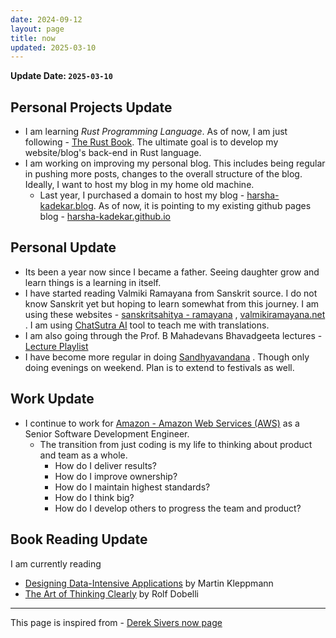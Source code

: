 ```yaml
---
date: 2024-09-12
layout: page
title: now
updated: 2025-03-10
---
```


**Update Date: `2025-03-10`**

## Personal Projects Update
- I am learning *Rust Programming Language*. As of now, I am just following - [The Rust Book](https://doc.rust-lang.org/stable/book/). The ultimate goal is to develop my website/blog's back-end in Rust language.
- I am working on improving my personal blog. This includes being regular in pushing more posts, changes to the overall structure of the blog. Ideally, I want to host my blog in my home old machine.
	- Last year, I purchased a domain to host my blog - [harsha-kadekar.blog](https://www.harsha-kadekar.blog). As of now, it is pointing to my existing github pages blog - [harsha-kadekar.github.io](https://harsha-kadekar.github.io) 

## Personal Update
- Its been a year now since I became a father. Seeing daughter grow and learn things is a learning in itself.
- I have started reading Valmiki Ramayana from Sanskrit source. I do not know Sanskrit yet but hoping to learn somewhat from this journey. I am using these websites -  [sanskritsahitya - ramayana](https://sanskritsahitya.org/ramayanam) ,  [valmikiramayana.net](https://www.valmikiramayan.net) . I am using [ChatSutra AI](https://chat.two.ai) tool to teach me with translations.
- I am also going through the Prof. B Mahadevans Bhavadgeeta lectures - [Lecture Playlist](https://www.youtube.com/playlist?list=PLWjpkY4mU2RDGv2r6nom5IvVKOYye0RAB)
- I have become more regular in doing [Sandhyavandana](https://en.wikipedia.org/wiki/Sandhyavandanam) . Though only doing evenings on weekend. Plan is to extend to festivals as well.

## Work Update
- I continue to work for [Amazon - Amazon Web Services (AWS)](https://aws.amazon.com) as a Senior Software Development Engineer.
	- The transition from just coding is my life to thinking about product and team as a whole. 
		- How do I deliver results?
		- How do I improve ownership?
		- How do I maintain highest standards?
		- How do I think big?
		- How do I develop others to progress the team and product?

## Book Reading Update
I am currently reading
- [Designing Data-Intensive Applications](https://www.goodreads.com/book/show/23463279-designing-data-intensive-applications) by Martin Kleppmann 
- [The Art of Thinking Clearly](https://www.goodreads.com/book/show/16248196-the-art-of-thinking-clearly) by Rolf Dobelli


---

This page is inspired from - [Derek Sivers now page](https://sive.rs/now2)